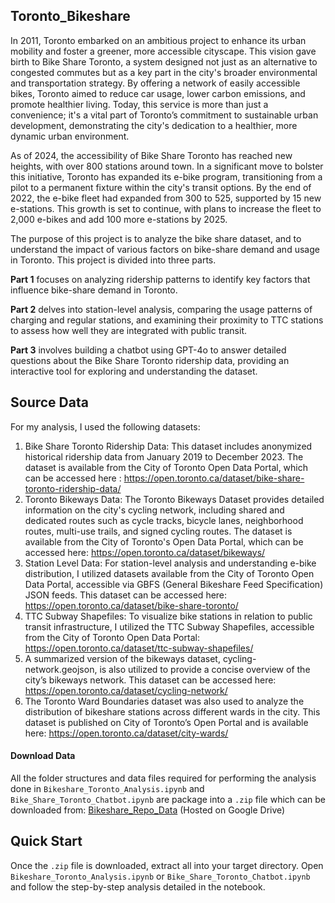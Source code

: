 ## Toronto_Bikeshare
In 2011, Toronto embarked on an ambitious project to enhance its urban mobility and foster a greener, more accessible cityscape. This vision gave birth to Bike Share Toronto, a system designed not just as an alternative to congested commutes but as a key part in the city's broader environmental and transportation strategy. By offering a network of easily accessible bikes, Toronto aimed to reduce car usage, lower carbon emissions, and promote healthier living. Today, this service is more than just a convenience; it's a vital part of Toronto’s commitment to sustainable urban development, demonstrating the city's dedication to a healthier, more dynamic urban environment. 


As of 2024, the accessibility of Bike Share Toronto has reached new heights, with over 800 stations around town. In a significant move to bolster this initiative, Toronto has expanded its e-bike program, transitioning from a pilot to a permanent fixture within the city's transit options. By the end of 2022, the e-bike fleet had expanded from 300 to 525, supported by 15 new e-stations. This growth is set to continue, with plans to increase the fleet to 2,000 e-bikes and add 100 more e-stations by 2025.


The purpose of this project is to analyze the bike share dataset, and to understand the impact of various factors on bike-share demand and usage in Toronto. This project is divided into three parts.

**Part 1** focuses on analyzing ridership patterns to identify key factors that influence bike-share demand in Toronto.

**Part 2** delves into station-level analysis, comparing the usage patterns of charging and regular stations, and examining their proximity to TTC stations to assess how well they are integrated with public transit.

**Part 3** involves building a chatbot using GPT-4o to answer detailed questions about the Bike Share Toronto ridership data, providing an interactive tool for exploring and understanding the dataset.

## Source Data
For my analysis, I used the following datasets:
1. Bike Share Toronto Ridership Data: This dataset includes anonymized historical ridership data from January 2019 to December 2023. The dataset is available from the City of Toronto Open Data Portal, which can be accessed here : https://open.toronto.ca/dataset/bike-share-toronto-ridership-data/
2. Toronto Bikeways Data: The Toronto Bikeways Dataset provides detailed information on the city's cycling network, including shared and dedicated routes such as cycle tracks, bicycle lanes, neighborhood routes, multi-use trails, and signed cycling routes. The dataset is available from the City of Toronto's Open Data Portal, which can be accessed here: https://open.toronto.ca/dataset/bikeways/
3. Station Level Data: For station-level analysis and understanding e-bike distribution, I utilized datasets available from the City of Toronto Open Data Portal, accessible via GBFS (General Bikeshare Feed Specification) JSON feeds. This dataset can be accessed here: https://open.toronto.ca/dataset/bike-share-toronto/
4. TTC Subway Shapefiles: To visualize bike stations in relation to public transit infrastructure, I utilized the TTC Subway Shapefiles, accessible from the City of Toronto Open Data Portal: https://open.toronto.ca/dataset/ttc-subway-shapefiles/
5. A summarized version of the bikeways dataset, cycling-network.geojson, is also utilized to provide a concise overview of the city’s bikeways network. This dataset can be accessed here: https://open.toronto.ca/dataset/cycling-network/
6. The Toronto Ward Boundaries dataset was also used to analyze the distribution of bikeshare stations across different wards in the city. This dataset is published on City of Toronto’s Open Portal and is available here: https://open.toronto.ca/dataset/city-wards/


#### Download Data
All the folder structures and data files required for performing the analysis done in `Bikeshare_Toronto_Analysis.ipynb` and `Bike_Share_Toronto_Chatbot.ipynb` are package into a `.zip` file which can be downloaded from: [Bikeshare_Repo_Data](https://drive.google.com/drive/folders/1qUo-JQse1EKDvcAJHuVGsQ7ETDS3x0m8?usp=sharing) (Hosted on Google Drive)


## Quick Start
Once the `.zip` file is downloaded, extract all into your target directory. Open `Bikeshare_Toronto_Analysis.ipynb` or `Bike_Share_Toronto_Chatbot.ipynb` and follow the step-by-step analysis detailed in the notebook.
